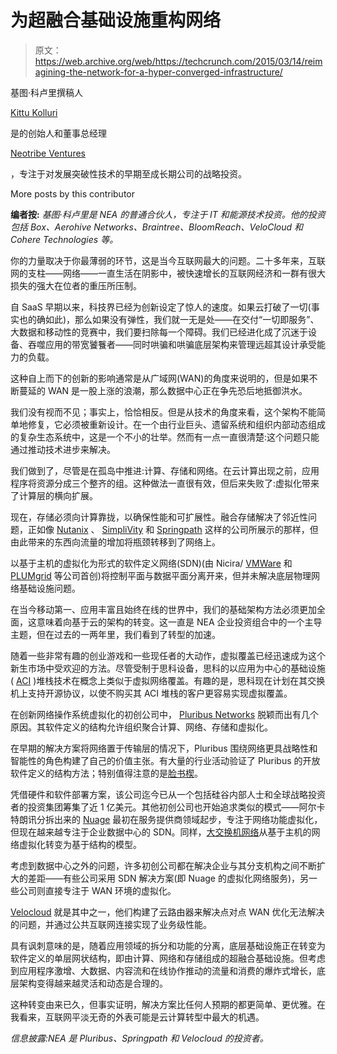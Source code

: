 # 为超融合基础设施重构网络

> 原文：<https://web.archive.org/web/https://techcrunch.com/2015/03/14/reimagining-the-network-for-a-hyper-converged-infrastructure/>

基图·科卢里撰稿人

[Kittu Kolluri](https://web.archive.org/web/20230301141841/https://www.linkedin.com/in/kittukolluri/)

是的创始人和董事总经理

[Neotribe Ventures](https://web.archive.org/web/20230301141841/https://www.neotribe.vc/)

，专注于对发展突破性技术的早期至成长期公司的战略投资。

More posts by this contributor

**编者按:** *基图·科卢里是 NEA 的普通合伙人，专注于 IT 和能源技术投资。他的投资包括 Box、Aerohive Networks、Braintree、BloomReach、VeloCloud 和 Cohere Technologies 等。*

你的力量取决于你最薄弱的环节，这是当今互联网最大的问题。二十多年来，互联网的支柱——网络——一直生活在阴影中，被快速增长的互联网经济和一群有很大损失的强大在位者的重压所压制。

自 SaaS 早期以来，科技界已经为创新设定了惊人的速度。如果云打破了一切(事实也的确如此)，那么如果没有弹性，我们就一无是处——在交付“一切即服务”、大数据和移动性的竞赛中，我们要扫除每一个障碍。我们已经进化成了沉迷于设备、吞噬应用的带宽饕餮者——同时哄骗和哄骗底层架构来管理远超其设计承受能力的负载。

这种自上而下的创新的影响通常是从广域网(WAN)的角度来说明的，但是如果不断蔓延的 WAN 是一股上涨的浪潮，那么数据中心正在争先恐后地抵御洪水。

我们没有视而不见；事实上，恰恰相反。但是从技术的角度来看，这个架构不能简单地修复，它必须被重新设计。在一个由行业巨头、遗留系统和组织内部动态组成的复杂生态系统中，这是一个不小的壮举。然而有一点一直很清楚:这个问题只能通过推动技术进步来解决。

我们做到了，尽管是在孤岛中推进:计算、存储和网络。在云计算出现之前，应用程序将资源分成三个整齐的组。这种做法一直很有效，但后来失败了:虚拟化带来了计算层的横向扩展。

现在，存储必须向计算靠拢，以确保性能和可扩展性。融合存储解决了邻近性问题，正如像 [Nutanix](https://web.archive.org/web/20230301141841/http://www.nutanix.com/) 、 [SimpliVity](https://web.archive.org/web/20230301141841/http://www.simplivity.com/) 和 [Springpath](https://web.archive.org/web/20230301141841/http://www.springpathinc.com/) 这样的公司所展示的那样，但由此带来的东西向流量的增加将瓶颈转移到了网络上。

以基于主机的虚拟化为形式的软件定义网络(SDN)(由 Nicira/ [VMWare](https://web.archive.org/web/20230301141841/http://www.vmware.com/) 和 [PLUMgrid](https://web.archive.org/web/20230301141841/http://www.plumgrid.com/) 等公司首创)将控制平面与数据平面分离开来，但并未解决底层物理网络基础设施问题。

在当今移动第一、应用丰富且始终在线的世界中，我们的基础架构方法必须更加全面，这意味着向基于云的架构的转变。这一直是 NEA 企业投资组合中的一个主导主题，但在过去的一两年里，我们看到了转型的加速。

随着一些非常有趣的创业游戏和一些现任者的大动作，虚拟覆盖已经迅速成为这个新生市场中受欢迎的方法。尽管受制于思科设备，思科的以应用为中心的基础设施( [ACI](https://web.archive.org/web/20230301141841/http://www.cisco.com/c/en/us/solutions/data-center-virtualization/application-centric-infrastructure/index.html) )堆栈技术在概念上类似于虚拟网络覆盖。有趣的是，思科现在计划在其交换机上支持开源协议，以使不购买其 ACI 堆栈的客户更容易实现虚拟覆盖。

在创新网络操作系统虚拟化的初创公司中， [Pluribus Networks](https://web.archive.org/web/20230301141841/http://www.pluribusnetworks.com/) 脱颖而出有几个原因。其软件定义的结构允许组织聚合计算、网络、存储和虚拟化。

在早期的解决方案将网络置于传输层的情况下，Pluribus 围绕网络更具战略性和智能性的角色构建了自己的价值主张。有大量的行业活动验证了 Pluribus 的开放软件定义的结构方法；特别值得注意的是[脸书楔](https://web.archive.org/web/20230301141841/http://www.theregister.co.uk/2014/06/18/facebook_open_switch/)。

凭借硬件和软件部署方案，该公司迄今已从一个包括硅谷内部人士和全球战略投资者的投资集团筹集了近 1 亿美元。其他初创公司也开始追求类似的模式——阿尔卡特朗讯分拆出来的 [Nuage](https://web.archive.org/web/20230301141841/http://www.nuagenetworks.net/) 最初在服务提供商领域起步，专注于网络功能虚拟化，但现在越来越专注于企业数据中心的 SDN。同样，[大交换机网络](https://web.archive.org/web/20230301141841/http://www.bigswitch.com/)从基于主机的网络虚拟化转变为基于结构的模型。

考虑到数据中心之外的问题，许多初创公司都在解决企业与其分支机构之间不断扩大的差距——有些公司采用 SDN 解决方案(即 Nuage 的虚拟化网络服务)，另一些公司则直接专注于 WAN 环境的虚拟化。

[Velocloud](https://web.archive.org/web/20230301141841/http://www.velocloud.com/) 就是其中之一，他们构建了云路由器来解决点对点 WAN 优化无法解决的问题，并通过公共互联网连接实现了业务级性能。

具有讽刺意味的是，随着应用领域的拆分和功能的分离，底层基础设施正在转变为软件定义的单层网状结构，即由计算、网络和存储组成的超融合基础设施。但考虑到应用程序激增、大数据、内容流和在线协作推动的流量和消费的爆炸式增长，底层架构变得越来越灵活和动态是合理的。

这种转变由来已久，但事实证明，解决方案比任何人预期的都更简单、更优雅。在我看来，互联网平淡无奇的外表可能是云计算转型中最大的机遇。

*信息披露:NEA 是 Pluribus、Springpath 和 Velocloud 的投资者。*